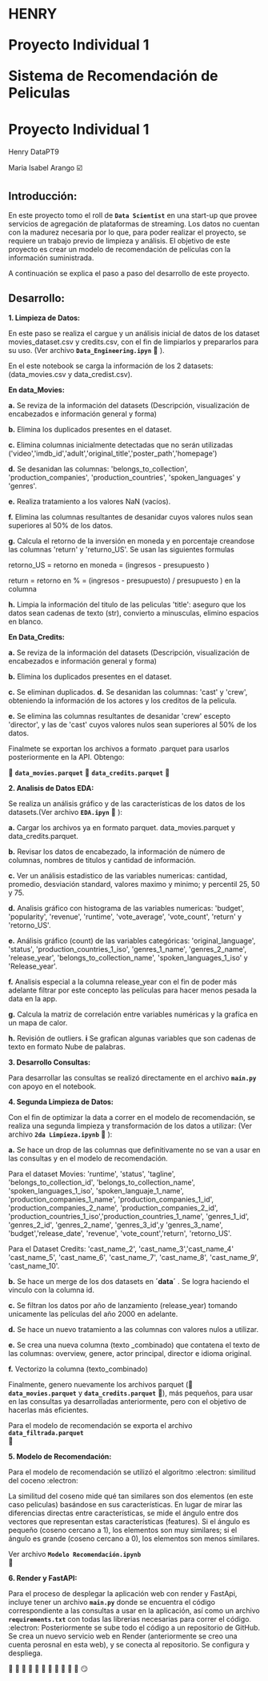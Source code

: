 
HENRY </p>
Proyecto Individual 1 </p>
Sistema de Recomendación de Peliculas
=======
# Proyecto Individual 1
Henry DataPT9 
</p>
Maria Isabel Arango ☑️ 
</p>


## Introducción:

En este proyecto tomo el roll de **`Data Scientist`** en una start-up que provee servicios de agregación de plataformas de streaming. 
Los datos no cuentan con la madurez necesaria por lo que, para poder realizar el proyecto, se requiere un trabajo previo de limpieza y análisis.
El objetivo de este proyecto es crear un modelo de recomendación de películas con la información suministrada.

A continuación se explica el paso a paso del desarrollo de este proyecto.

## Desarrollo:

**1. Limpieza de Datos:** </p>
   En este paso se realiza el cargue y un análisis inicial de datos de los dataset movies_dataset.csv y credits.csv, con el fin de limpiarlos y prepararlos para su uso. (Ver archivo **`Data_Engineering.ipyn`** :eyes: ).
   </p>
   En el este notebook se carga la información de los 2 datasets: (data_movies.csv y data_credist.csv). </p>
   
   **En data_Movies:**
   
   </p>
   
   **a.** Se reviza de la información del datasets (Descripción, visualización de encabezados e información general y forma)</p>
   **b.** Elimina los duplicados presentes en el dataset.</p>
   **c.** Elimina columnas inicialmente detectadas que no serán utilizadas ('video','imdb_id','adult','original_title','poster_path','homepage')</p>
   **d.** Se desanidan las columnas: 'belongs_to_collection', 'production_companies', 'production_countries', 'spoken_languages' y 'genres'. </p>
   **e.** Realiza tratamiento a los valores NaN (vacíos). </p>
   **f.** Elimina las columnas resultantes de desanidar cuyos valores nulos sean superiores al 50% de los datos.</p>
   **g.** Calcula el retorno de la inversión en moneda y en porcentaje creandose las columnas 'return' y 'returno_US'. 
      Se usan las siguientes formulas </p> 
      retorno_US = retorno en moneda = (ingresos - presupuesto ) </p> 
      return = retorno en % = (ingresos - presupuesto) / presupuesto ) en la columna </p>
   **h.** Limpia la información del titulo de las peliculas 'title': aseguro que los datos sean cadenas de texto (str), convierto a minusculas, elimino espacios en blanco.</p>
   
   **En Data_Credits:**

   </p>
   
   **a.**
   Se reviza de la información del datasets (Descripción, visualización de encabezados e información general y forma)</p>
   **b.** Elimina los duplicados presentes en el dataset.</p>
   **c.** Se eliminan duplicados.
   **d.** Se desanidan las columnas: 'cast' y 'crew', obteniendo la información de los actores y los creditos de la pelicula.</p>
   **e.** Se elimina las columnas resultantes de desanidar 'crew' escepto 'director', y las de 'cast' cuyos valores nulos sean superiores al 50% de los datos.</p>
   </p>
   Finalmete se exportan los archivos a formato .parquet para usarlos posteriormente en la API. Obtengo: </p>

   :eyes: **`data_movies.parquet`** 
   :eyes: **`data_credits.parquet`** :eyes: 
   </p>

   
**2. Analisis de Datos EDA:** </p>
Se realiza un análisis gráfico y de las características de los datos de los datasets.(Ver archivo **`EDA.ipyn`** :eyes: ):   </p>

**a.** Cargar los archivos ya en formato parquet. data_movies.parquet y data_credits.parquet. </p>
**b.** Revisar los datos de encabezado, la información de número de columnas, nombres de titulos y cantidad de información. </p>
**c.** Ver un análisis estadistico de las variables numericas: cantidad, promedio, desviación standard, valores maximo y minimo; y percentil 25, 50 y 75. </p>
**d.** Analisis gráfico con histograma de las variables numericas: 'budget', 'popularity', 'revenue', 'runtime', 'vote_average', 'vote_count', 'return' y 'retorno_US'. </p>
**e.** Análisis gráfico (count) de las variables categóricas: 'original_language', 'status', 'production_countries_1_iso', 'genres_1_name', 'genres_2_name', 'release_year', 'belongs_to_collection_name', 'spoken_languages_1_iso' y 'Release_year'. </p>
**f.** Analisis especial a la columna release_year con el fin de poder más adelante filtrar por este concepto las películas para hacer menos pesada la data en la app. </p>
**g.** Calcula la matriz de correlación entre variables numéricas y la grafíca en un mapa de calor. </p>
**h.** Revisión de outliers.
**i** Se grafican algunas variables que son cadenas de texto en formato Nube de palabras. </p>

**3. Desarrollo Consultas:** </p>
Para desarrollar las consultas se realizó directamente en el archivo **`main.py`**  con apoyo en el notebook. </p> 

**4. Segunda Limpieza de Datos:** </p>
Con el fin de optimizar la data a correr en el modelo de recomendación, se realiza una segunda limpieza y transformación de los datos a utilizar: (Ver archivo **`2da Limpieza.ipynb`**  :eyes: ):</p>

**a.** Se hace un drop de las columnas que definitivamente no se van a usar en las consultas y en el modelo de recomendación. </p>
Para el dataset Movies: 'runtime', 'status', 'tagline', 'belongs_to_collection_id', 'belongs_to_collection_name', 'spoken_languages_1_iso', 'spoken_languaje_1_name', 'production_companies_1_name', 'production_companies_1_id', 'production_companies_2_name', 'production_companies_2_id', 'production_countries_1_iso','production_countries_1_name', 'genres_1_id', 'genres_2_id', 'genres_2_name', 'genres_3_id',y 'genres_3_name', 'budget','release_date', 'revenue', 'vote_count','return', 'retorno_US'.</p>
 
 Para el Dataset Credits: 'cast_name_2', 'cast_name_3','cast_name_4' 'cast_name_5', 'cast_name_6', 'cast_name_7', 'cast_name_8', 'cast_name_9', 'cast_name_10'. </p>
 
**b.** Se hace un merge de los dos datasets en **´data´**  . Se logra haciendo el vinculo con la columna id. </p>
**c.** Se filtran los datos por año de lanzamiento (release_year) tomando unicamente las películas del año 2000 en adelante. </p>
**d.** Se hace un nuevo tratamiento a las columnas con valores nulos a utilizar. </p>
**e.** Se crea una nueva columna (texto _combinado) que contatena el texto de las columnas: overview, genere, actor principal, director e idioma original. </p>
**f.** Vectorizo la columna (texto_combinado) </p>

Finalmente, genero nuevamente los archivos parquet (:eyes: **`data_movies.parquet`** y **`data_credits.parquet`** :eyes:), más pequeños, para usar en las consultas ya desarrolladas anteriormente, pero con el objetivo de hacerlas más eficientes. </p> Para el modelo de recomendación se exporta el archivo **`data_filtrada.parquet`**  
👀

</p>

**5. Modelo de Recomendación:** </p>
Para el modelo de recomendación se utilizó el algoritmo :electron: similitud del coceno :electron: </p>

La similitud del coseno mide qué tan similares son dos elementos (en este caso peliculas) basándose en sus características. En lugar de mirar las diferencias directas entre características, se mide el ángulo entre dos vectores que representan estas características (features). Si el ángulo es pequeño (coseno cercano a 1), los elementos son muy similares; si el ángulo es grande (coseno cercano a 0), los elementos son menos similares.
</p>

Ver archivo **`Modelo Recomendación.ipynb`**  
:eyes:
</p>

**6. Render y FastAPI:** </p>
Para el proceso de desplegar la aplicación web con render y FastApi, incluye tener un archivo **`main.py`** donde se encuentra el código correspondiente a las consultas a usar en la aplicación, así como un archivo **`requirements.txt`** con todas las librerias necesarias para correr el código. :electron:
Posteriormente se sube todo el código a un repositorio de GitHub. 
Se crea un nuevo servicio web en Render (anteriormente se creo una cuenta perosnal en esta web), y se conecta al repositorio. 
Se configura y despliega.

🏁 🏁  🏁 🏁 🏁 🏁 🏁 🏁 🏁 🏁 🏁 
 :smirk:
